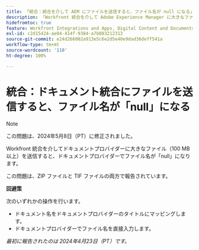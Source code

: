 ```yaml
---
title: 「統合：統合を介して AEM にファイルを送信すると、ファイル名が null になる」
description: 「Workfront 統合を介して Adobe Experience Manager に大きなファイル（100 MB 以上）を送信すると、AEM でファイル名が null になります。」
hidefromtoc: true
feature: Workfront Integrations and Apps, Digital Content and Documents
exl-id: c2d15424-ae04-414f-9384-a7b083212313
source-git-commit: e24d266002a913e5c6e2d5e40e9dad36deff541a
workflow-type: tm+mt
source-wordcount: '110'
ht-degree: 100%

---
```


# 統合：ドキュメント統合にファイルを送信すると、ファイル名が「null」になる

>[!NOTE]
>
>この問題は、2024年5月8日（PT）に修正されました。

Workfront 統合を介してドキュメントプロバイダーに大きなファイル（100 MB 以上）を送信すると、ドキュメントプロバイダーでファイル名が「null」になります。

この問題は、ZIP ファイルと TIF ファイルの両方で報告されています。

**回避策**

次のいずれかの操作を行います。

* ドキュメント名をドキュメントプロバイダーのタイトルにマッピングします。
* ドキュメントプロバイダーでファイル名を直接入力します。

_最初に報告されたのは 2024年4月23日（PT）です。_

